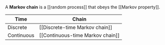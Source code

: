 A **Markov chain** is a [[random process]] that obeys the [[Markov property]].

|Time|Chain|
|----|------|
|Discrete|[[Discrete-time Markov chain]]|
|Continuous|[[Continuous-time Markov chain]]|
